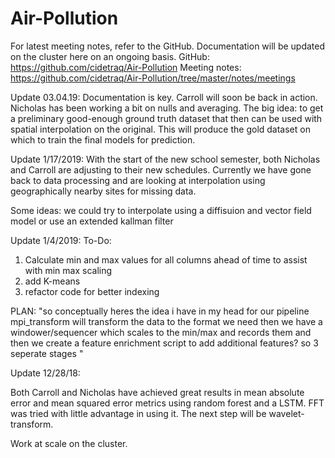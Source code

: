 # Air-Pollution 


For latest meeting notes, refer to the GitHub. Documentation will be updated on the cluster here on an ongoing basis. 
GitHub: https://github.com/cidetraq/Air-Pollution
Meeting notes: https://github.com/cidetraq/Air-Pollution/tree/master/notes/meetings


Update 03.04.19: 
Documentation is key. 
Carroll will soon be back in action. 
Nicholas has been working a bit on nulls and averaging.
The big idea: to get a preliminary good-enough ground truth dataset that then can be used with spatial interpolation on the original. This will produce the gold dataset on which to train the final models for prediction.

Update 1/17/2019:
With the start of the new school semester, both Nicholas and Carroll are adjusting to their new schedules. 
Currently we have gone back to data processing and are looking at interpolation using geographically nearby sites for missing data. 

Some ideas: 
we could try to interpolate using a diffisuion and vector field model
or use an extended kallman filter

Update 1/4/2019: 
To-Do:
1. Calculate min and max values for all columns ahead of time to assist with min max scaling
2. add K-means
3. refactor code for better indexing

PLAN:
"so conceptually heres the idea i have in my head for our pipeline
mpi_transform will transform the data to the format we need
then we have a windower/sequencer
which scales to the min/max
and records them
and then we create a feature enrichment script to add additional features?
so 3 seperate stages
"

Update 12/28/18:

Both Carroll and Nicholas have achieved great results in mean absolute error and mean squared error metrics using random forest and a LSTM. FFT was tried with little advantage in using it. The next step will be wavelet-transform. 

Work at scale on the cluster.
